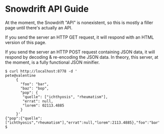 # Snowdrift API Guide

At the moment, the Snowdrift "API" is nonexistent, so this is mostly a
filler page until there's actually an API.

If you send the server an HTTP GET request, it will respond with an HTML
version of this page.

If you send the server an HTTP POST request containing JSON data, it
will respond by decoding & re-encoding the JSON data. In theory, this
server, at the moment, is a fully functional JSON minifier.

    $ curl http://localhost:8778 -d '                                                                                                                                                                                          pete@valentine
         {
           "foo": "bar",
           "baz": "bop",
           "pop": {
            "quelle": ["ichthyosis", "rheumatism"],
            "errat": null,
            "lorem": 02113.4885
           }
         }'
    {"pop":{"quelle":["ichthyosis","rheumatism"],"errat":null,"lorem":2113.4885},"foo":"bar","baz":"bop"}
    $
